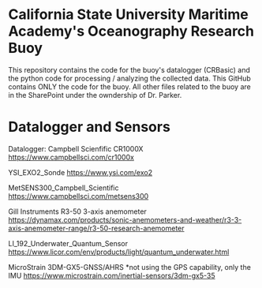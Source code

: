 # California State University Maritime Academy's Oceanography Research Buoy
This repository contains the code for the buoy's datalogger (CRBasic) and the python code for processing / analyzing the collected data. This GitHub contains ONLY the code for the buoy. All other files related to the buoy are in the SharePoint under the owndership of Dr. Parker. 

# Datalogger and Sensors
Datalogger: Campbell Scienfific CR1000X
https://www.campbellsci.com/cr1000x

YSI_EXO2_Sonde
https://www.ysi.com/exo2

MetSENS300_Campbell_Scientific
https://www.campbellsci.com/metsens300

Gill Instruments R3-50 3-axis anemometer
https://dynamax.com/products/sonic-anemometers-and-weather/r3-3-axis-anemometer-range/r3-50-research-anemometer

LI_192_Underwater_Quantum_Sensor
https://www.licor.com/env/products/light/quantum_underwater.html

MicroStrain 3DM-GX5-GNSS/AHRS 
*not using the GPS capability, only the IMU
https://www.microstrain.com/inertial-sensors/3dm-gx5-35
